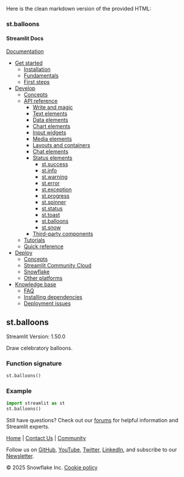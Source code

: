 Here is the clean markdown version of the provided HTML:
### st.balloons
#### Streamlit Docs

[Documentation](/)

* [Get started](/get-started)
	+ [Installation](/get-started/installation)
	+ [Fundamentals](/get-started/fundamentals)
	+ [First steps](/get-started/tutorials)
* [Develop](/develop)
	+ [Concepts](/develop/concepts)
	+ [API reference](/develop/api-reference)
		- [Write and magic](/develop/api-reference/write-magic)
		- [Text elements](/develop/api-reference/text)
		- [Data elements](/develop/api-reference/data)
		- [Chart elements](/develop/api-reference/charts)
		- [Input widgets](/develop/api-reference/widgets)
		- [Media elements](/develop/api-reference/media)
		- [Layouts and containers](/develop/api-reference/layout)
		- [Chat elements](/develop/api-reference/chat)
		- [Status elements](/develop/api-reference/status)
			- [st.success](/develop/api-reference/status/st.success)
			- [st.info](/develop/api-reference/status/st.info)
			- [st.warning](/develop/api-reference/status/st.warning)
			- [st.error](/develop/api-reference/status/st.error)
			- [st.exception](/develop/api-reference/status/st.exception)
			- [st.progress](/develop/api-reference/status/st.progress)
			- [st.spinner](/develop/api-reference/status/st.spinner)
			- [st.status](/develop/api-reference/status/st.status)
			- [st.toast](/develop/api-reference/status/st.toast)
			- [st.balloons](/develop/api-reference/status/st.balloons)
			- [st.snow](/develop/api-reference/status/st.snow)
		- [Third-party components](https://streamlit.io/components)
	+ [Tutorials](/develop/tutorials)
	+ [Quick reference](/develop/quick-reference)
* [Deploy](/deploy)
	+ [Concepts](/deploy/concepts)
	+ [Streamlit Community Cloud](/deploy/streamlit-community-cloud)
	+ [Snowflake](/deploy/snowflake)
	+ [Other platforms](/deploy/tutorials)
* [Knowledge base](/knowledge-base)
	+ [FAQ](/knowledge-base/using-streamlit)
	+ [Installing dependencies](/knowledge-base/dependencies)
	+ [Deployment issues](/knowledge-base/deploy)

## st.balloons
Streamlit Version: 1.50.0

Draw celebratory balloons.

### Function signature
```python
st.balloons()
```
### Example
```python
import streamlit as st
st.balloons()
```
Still have questions? Check out our [forums](https://discuss.streamlit.io) for helpful information and Streamlit experts.

[Home](/) | [Contact Us](mailto:hello@streamlit.io?subject=Contact%20from%20documentation%20) | [Community](https://discuss.streamlit.io)

Follow us on [GitHub](https://github.com/streamlit), [YouTube](https://www.youtube.com/channel/UC3LD42rjj-Owtxsa6PwGU5Q), [Twitter](https://twitter.com/streamlit), [LinkedIn](https://www.linkedin.com/company/streamlit), and subscribe to our [Newsletter](https://info.snowflake.com/streamlit-newsletter-sign-up.html).

&copy; 2025 Snowflake Inc. [Cookie policy](https://www.streamlit.io/cookie-policy)